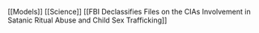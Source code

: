 [[Models]] [[Science]] [[FBI Declassifies Files on the CIAs Involvement in Satanic Ritual Abuse and Child Sex Trafficking]] 